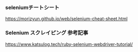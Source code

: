 ### seleniumチートシート
https://morizyun.github.io/web/selenium-cheat-sheet.html
### Selenium スクレイピング 参考記事
https://www.katsulog.tech/ruby-selenium-webdriver-tutorial/

